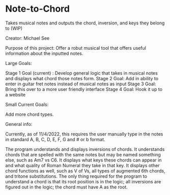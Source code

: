 # Note-to-Chord
Takes musical notes and outputs the chord, inversion, and keys they belong to (WIP)

Creator: Michael See

Purpose of this project: Offer a robut musical tool that offers useful information about the inputted notes.

Large Goals:

Stage 1 Goal (current) : Develop general logic that takes in musical notes and displays what chord those notes form.
Stage 2 Goal: Add in ability to enter in guitar fret notes instead of musical notes as input
Stage 3 Goal: Bring this over to a more user friendly interface
Stage 4 Goal: Hook it up to a website

Small Current Goals:

Add more chord types.

General info:

Currently, as of 11/4/2022, this requires the user manually type in the notes in standard A, B, C, D, E, F, G and # or b format.

The program understands and displays inversions of chords.
It understands chords that are spelled with the same notes but may be named something else, such as Am7 vs C6.
It displays what keys these chords can appear in and what quality of Roman Numeral they take in that key.
It displays other chord functions as well, such as V of Vs, all types of augmented 6th chords, and tritone substitutions.
The only thing required for the program to understand a chord is that its root position is in the logic; all inversions are figured out in the logic; the chord must have A as the root.
